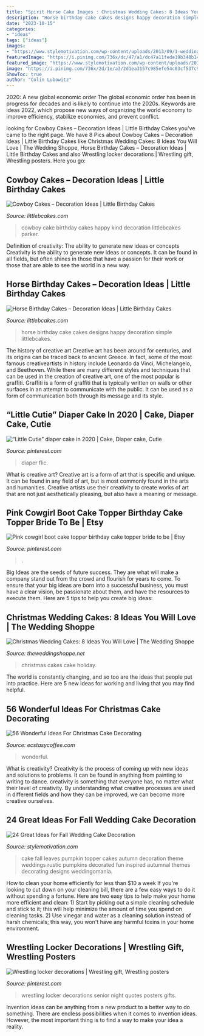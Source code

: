 ```yaml
---
title: "Spirit Horse Cake Images : Christmas Wedding Cakes: 8 Ideas You Will Love"
description: "Horse birthday cake cakes designs happy decoration simple littlebcakes"
date: "2023-10-15"
categories:
- "ideas"
tags: ["ideas"]
images:
- "https://www.stylemotivation.com/wp-content/uploads/2013/09/1-wedding-cake-ideas-7.jpg"
featuredImage: "https://i.pinimg.com/736x/dc/47/a1/dc47a11fede19b348b14f4f049845f58.jpg"
featured_image: "https://www.stylemotivation.com/wp-content/uploads/2013/09/1-wedding-cake-ideas-7.jpg"
image: "https://i.pinimg.com/736x/2d/1e/a3/2d1ea3157c985efe54c03cf537c985af--wrestling-locker-decorations-wrestling-posters.jpg"
ShowToc: true
author: "Colin Lubowitz"
---
```



2020: A new global economic order
The global economic order has been in progress for decades and is likely to continue into the 2020s. Keywords are ideas 2022, which propose new ways of organizing the world economy to improve efficiency, stabilize economies, and prevent conflict.

	

		
looking for Cowboy Cakes – Decoration Ideas | Little Birthday Cakes you've came to the right page. We have 8 Pics about Cowboy Cakes – Decoration Ideas | Little Birthday Cakes like Christmas Wedding Cakes: 8 Ideas You Will Love | The Wedding Shoppe, Horse Birthday Cakes – Decoration Ideas | Little Birthday Cakes and also Wrestling locker decorations | Wrestling gift, Wrestling posters. Here you go:
		
    
## Cowboy Cakes – Decoration Ideas | Little Birthday Cakes

<img loading=lazy src="http://www.littlebcakes.com/wp-content/uploads/2014/02/Cowboy-Cake.jpg" onerror="this.onerror=null;this.src='https://tse1.mm.bing.net/th?id=OIP.xTADRv11sYCvkGf27jbytAHaJ4&amp;pid=15.1';" alt="Cowboy Cakes – Decoration Ideas | Little Birthday Cakes">

_Source: littlebcakes.com_

>cowboy cake birthday cakes happy kind decoration littlebcakes parker. 

	

Definition of creativity: The ability to generate new ideas or concepts
Creativity is the ability to generate new ideas or concepts. It can be found in all fields, but often shines in those that have a passion for their work or those that are able to see the world in a new way.

    
## Horse Birthday Cakes – Decoration Ideas | Little Birthday Cakes

<img loading=lazy src="http://www.littlebcakes.com/wp-content/uploads/2014/01/Horse-Cake-Designs.jpg" onerror="this.onerror=null;this.src='https://tse3.mm.bing.net/th?id=OIP.yCzcMelO0MPkeG0zT7a1wQHaE7&amp;pid=15.1';" alt="Horse Birthday Cakes – Decoration Ideas | Little Birthday Cakes">

_Source: littlebcakes.com_

>horse birthday cake cakes designs happy decoration simple littlebcakes. 

	

The history of creative art
Creative art has been around for centuries, and its origins can be traced back to ancient Greece. In fact, some of the most famous creativeartists in history include Leonardo da Vinci, Michelangelo, and Beethoven. While there are many different styles and techniques that can be used in the creation of creative art, one of the most popular is graffiti. Graffiti is a form of graffiti that is typically written on walls or other surfaces in an attempt to communicate with the public. It can be used as a form of communication both through its message and its style.

    
## “Little Cutie” Diaper Cake In 2020 | Cake, Diaper Cake, Cutie

<img loading=lazy src="https://i.pinimg.com/736x/f4/34/ae/f434ae431f33be64a6f3f396acf1c582.jpg" onerror="this.onerror=null;this.src='https://tse1.mm.bing.net/th?id=OIP.xOatCgeQi7NWkKaDWSMfkAHaJ3&amp;pid=15.1';" alt="“Little Cutie” diaper cake in 2020 | Cake, Diaper cake, Cutie">

_Source: pinterest.com_

>diaper flic. 

	

What is creative art?
Creative art is a form of art that is specific and unique. It can be found in any field of art, but is most commonly found in the arts and humanities. Creative artists use their creativity to create works of art that are not just aesthetically pleasing, but also have a meaning or message.

    
## Pink Cowgirl Boot Cake Topper Birthday Cake Topper Bride To Be | Etsy

<img loading=lazy src="https://i.pinimg.com/736x/dc/47/a1/dc47a11fede19b348b14f4f049845f58.jpg" onerror="this.onerror=null;this.src='https://tse3.mm.bing.net/th?id=OIP.tZFcn_BI1dt1lNr3s064YAHaKC&amp;pid=15.1';" alt="Pink cowgirl boot cake topper birthday cake topper bride to be | Etsy">

_Source: pinterest.com_

>. 

	

Big Ideas are the seeds of future success. They are what will make a company stand out from the crowd and flourish for years to come. To ensure that your big ideas are born into a successful business, you must have a clear vision, be passionate about them, and have the resources to execute them. Here are 5 tips to help you create big ideas: 

    
## Christmas Wedding Cakes: 8 Ideas You Will Love | The Wedding Shoppe

<img loading=lazy src="https://theweddingshoppe.net/wp-content/uploads/2019/10/winter-wedding-cake.jpg" onerror="this.onerror=null;this.src='https://tse2.mm.bing.net/th?id=OIP.dGK2Md6FzNGCSOmgOsVgjAHaKa&amp;pid=15.1';" alt="Christmas Wedding Cakes: 8 Ideas You Will Love | The Wedding Shoppe">

_Source: theweddingshoppe.net_

>christmas cakes cake holiday. 

	

The world is constantly changing, and so too are the ideas that people put into practice. Here are 5 new ideas for working and living that you may find helpful.

    
## 56 Wonderful Ideas For Christmas Cake Decorating

<img loading=lazy src="https://i2.wp.com/www.ecstasycoffee.com/wp-content/uploads/2016/11/Christmas-Cake-Decorating-Ideas30.jpg?resize=570%2C858&amp;ssl=1" onerror="this.onerror=null;this.src='https://tse1.mm.bing.net/th?id=OIP.GXtp_yZcIsYBdNcbgtIT6AHaLJ&amp;pid=15.1';" alt="56 Wonderful Ideas For Christmas Cake Decorating">

_Source: ecstasycoffee.com_

>wonderful. 

	

What is creativity?
Creativity is the process of coming up with new ideas and solutions to problems. It can be found in anything from painting to writing to dance. creativity is something that everyone has, no matter what their level of creativity. By understanding what creative processes are used in different fields and how they can be improved, we can become more creative ourselves.

    
## 24 Great Ideas For Fall Wedding Cake Decoration

<img loading=lazy src="https://www.stylemotivation.com/wp-content/uploads/2013/09/1-wedding-cake-ideas-7.jpg" onerror="this.onerror=null;this.src='https://tse3.mm.bing.net/th?id=OIP._VvT15_09BM8Bg5Afl8b0wHaLH&amp;pid=15.1';" alt="24 Great Ideas for Fall Wedding Cake Decoration">

_Source: stylemotivation.com_

>cake fall leaves pumpkin topper cakes autumn decoration theme weddings rustic pumpkins decorated fun inspired autumnal themes decorating designs weddingomania. 

	

How to clean your home efficiently for less than $10 a week
If you're looking to cut down on your cleaning bill, there are a few easy ways to do it without spending a fortune. Here are two easy tips to help make your home more efficient and clean: 1) Start by picking out a simple cleaning schedule and stick to it; this will help minimize the amount of time you spend on cleaning tasks. 2) Use vinegar and water as a cleaning solution instead of harsh chemicals; this way, you won't have any harmful toxins in your home environment.

    
## Wrestling Locker Decorations | Wrestling Gift, Wrestling Posters

<img loading=lazy src="https://i.pinimg.com/736x/2d/1e/a3/2d1ea3157c985efe54c03cf537c985af--wrestling-locker-decorations-wrestling-posters.jpg" onerror="this.onerror=null;this.src='https://tse4.mm.bing.net/th?id=OIP.6ww93UYl5v2U1G2cQl8lcAHaJ3&amp;pid=15.1';" alt="Wrestling locker decorations | Wrestling gift, Wrestling posters">

_Source: pinterest.com_

>wrestling locker decorations senior night quotes posters gifts. 

	

Invention ideas can be anything from a new product to a better way to do something. There are endless possibilities when it comes to invention ideas. However, the most important thing is to find a way to make your idea a reality.

